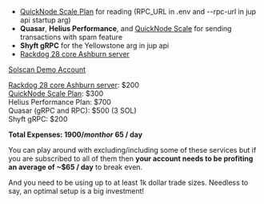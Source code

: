- [QuickNode Scale Plan](https://www.quicknode.com/?via=rudearb) for reading (RPC_URL in .env and --rpc-url in jup api startup arg)
- **Quasar**, **Helius Performance**, and [QuickNode Scale](https://www.quicknode.com/?via=rudearb) for sending transactions with spam feature
- **Shyft gRPC** for the Yellowstone arg in jup api
- [Rackdog 28 core Ashburn server](https://billing.rackdog.com/aff.php?aff=53)

[Solscan Demo Account](https://solscan.io/account/CboAt536xrx4MFq9rmV9n3v7YfLMPAom33VF8QRUpRBY#splTransfers)

[Rackdog 28 core Ashburn server](https://billing.rackdog.com/aff.php?aff=53): $200  
[QuickNode Scale Plan](https://www.quicknode.com/?via=rudearb): $300  
Helius Performance Plan: $700  
Quasar (gRPC and RPC): $500 (3 SOL)  
Shyft gRPC: $200

**Total Expenses: $1900 / month or ~$65 / day**

You can play around with excluding/including some of these services but if you are subscribed to all of them then **your account needs to be profiting an average of ~$65 / day** to break even.

And you need to be using up to at least 1k dollar trade sizes. Needless to say, an optimal setup is a big investment!

